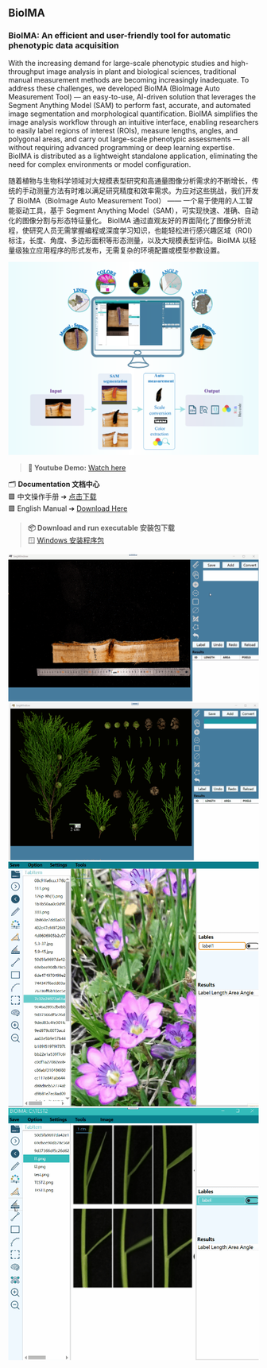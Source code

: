 ## BioIMA
### BioIMA: An efficient and user-friendly tool for automatic phenotypic data acquisition

With the increasing demand for large-scale phenotypic studies and high-throughput image analysis in plant and biological sciences, traditional manual measurement methods are becoming increasingly inadequate. To address these challenges, we developed BioIMA (BioImage Auto Measurement Tool) — an easy-to-use, AI-driven solution that leverages the Segment Anything Model (SAM) to perform fast, accurate, and automated image segmentation and morphological quantification.
BioIMA simplifies the image analysis workflow through an intuitive interface, enabling researchers to easily label regions of interest (ROIs), measure lengths, angles, and polygonal areas, and carry out large-scale phenotypic assessments — all without requiring advanced programming or deep learning expertise. BioIMA is distributed as a lightweight standalone application, eliminating the need for complex environments or model configuration.

随着植物与生物科学领域对大规模表型研究和高通量图像分析需求的不断增长，传统的手动测量方法有时难以满足研究精度和效率需求。为应对这些挑战，我们开发了 BioIMA（BioImage Auto Measurement Tool） —— 一个易于使用的人工智能驱动工具，基于 Segment Anything Model（SAM），可实现快速、准确、自动化的图像分割与形态特征量化。
BioIMA 通过直观友好的界面简化了图像分析流程，使研究人员无需掌握编程或深度学习知识，也能轻松进行感兴趣区域（ROI）标注，长度、角度、多边形面积等形态测量，以及大规模表型评估。BioIMA 以轻量级独立应用程序的形式发布，无需复杂的环境配置或模型参数设置。

<img src="https://github.com/jingwanglab/BioIMA/blob/public/assets/f1.png" >

> **🎥 Youtube Demo:** [Watch here](https://youtu.be/JkhzFHLE4dc)

🗂️ **Documentation 文档中心**  
🟪 中文操作手册 ➔ [点击下载](https://github.com/jingwanglab/BioIMA/blob/main/User%20Manual/BioIMA%20User%20Manual_zh_CN.pdf)  
🟪 English Manual ➔ [Download Here](https://github.com/jingwanglab/BioIMA/blob/main/User%20Manual/BioIMA%20User%20Manual_en.pdf)

> **📦  Download and run executable 安装包下载**  
> 🪟 [Windows 安装程序包](https://drive.google.com/file/d/1VnWMQWlffEAKGKCCHaf604ih5J1oMFp-/view?usp=drive_link)  
 
>
> 
<img src="https://github.com/jingwanglab/BioIMA/blob/public/assets/knotdatamea.gif" >
<img src="https://github.com/jingwanglab/BioIMA/blob/public/assets/scale1.gif" >
<img src="https://github.com/jingwanglab/BioIMA/blob/main/assets/colors.gif" >
<img src="https://github.com/jingwanglab/BioIMA/blob/main/assets/angle3leaf.gif" >
